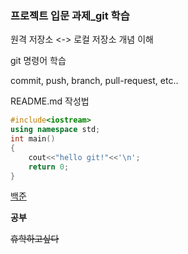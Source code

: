 ### 프로젝트 입문 과제_git 학습 

원격 저장소 <->  로컬 저장소 개념 이해


git 명령어 학습

commit, push, branch, pull-request, etc..

README.md 작성법
~~~c++
#include<iostream>
using namespace std;
int main()
{
	cout<<"hello git!"<<'\n';
	return 0;
} 
~~~

[백준](https://www.acmicpc.net/user/back4740)

**공부**

~~휴학하고싶다~~


